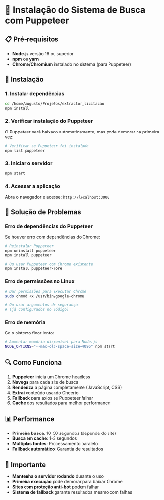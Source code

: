 # 🚀 Instalação do Sistema de Busca com Puppeteer

## 📋 Pré-requisitos

- **Node.js** versão 16 ou superior
- **npm** ou **yarn**
- **Chrome/Chromium** instalado no sistema (para Puppeteer)

## 🔧 Instalação

### 1. Instalar dependências

```bash
cd /home/augusto/Projetos/extractor_licitacao
npm install
```

### 2. Verificar instalação do Puppeteer

O Puppeteer será baixado automaticamente, mas pode demorar na primeira vez:

```bash
# Verificar se Puppeteer foi instalado
npm list puppeteer
```

### 3. Iniciar o servidor

```bash
npm start
```

### 4. Acessar a aplicação

Abra o navegador e acesse: `http://localhost:3000`

## 🐛 Solução de Problemas

### Erro de dependências do Puppeteer

Se houver erro com dependências do Chrome:

```bash
# Reinstalar Puppeteer
npm uninstall puppeteer
npm install puppeteer

# Ou usar Puppeteer com Chrome existente
npm install puppeteer-core
```

### Erro de permissões no Linux

```bash
# Dar permissões para executar Chrome
sudo chmod +x /usr/bin/google-chrome

# Ou usar argumentos de segurança
# (já configurados no código)
```

### Erro de memória

Se o sistema ficar lento:

```bash
# Aumentar memória disponível para Node.js
NODE_OPTIONS="--max-old-space-size=4096" npm start
```

## 🔍 Como Funciona

1. **Puppeteer** inicia um Chrome headless
2. **Navega** para cada site de busca
3. **Renderiza** a página completamente (JavaScript, CSS)
4. **Extrai** conteúdo usando Cheerio
5. **Fallback** para axios se Puppeteer falhar
6. **Cache** dos resultados para melhor performance

## 📊 Performance

- **Primeira busca**: 10-30 segundos (depende do site)
- **Busca em cache**: 1-3 segundos
- **Múltiplas fontes**: Processamento paralelo
- **Fallback automático**: Garantia de resultados

## 🚨 Importante

- **Mantenha o servidor rodando** durante o uso
- **Primeira execução** pode demorar para baixar Chrome
- **Sites com proteção anti-bot** podem falhar
- **Sistema de fallback** garante resultados mesmo com falhas
